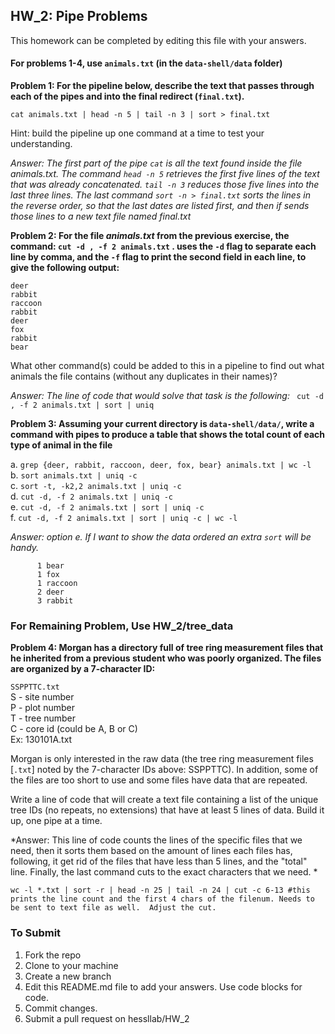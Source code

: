  
## HW_2: Pipe Problems  
This homework can be completed by editing this file with your answers.

#### For problems 1-4, use `animals.txt` (in the `data-shell/data` folder)  

__Problem 1: For the pipeline below, describe the text that passes through each of the pipes and into the final redirect (`final.txt`).__

`cat animals.txt | head -n 5 | tail -n 3 | sort > final.txt`

Hint: build the pipeline up one command at a time to test your understanding.

*Answer: The first part of the pipe `cat` is all the text found inside the file animals.txt. The command `head -n 5` retrieves the first five lines of the text that was already concatenated. `tail -n 3` reduces those five lines into the last three lines. The last command `sort -n > final.txt` sorts the lines in the reverse order, so that the last dates are listed first, and then if sends those lines to a new text file named final.txt*

__Problem 2: For the file _animals.txt_ from the previous exercise, the command:
`cut -d , -f 2 animals.txt` . 
uses the `-d` flag to separate each line by comma, and the `-f` flag to print the second field in each line, to give the following output:__
```
deer
rabbit
raccoon
rabbit
deer
fox
rabbit
bear
```
What other command(s) could be added to this in a pipeline to find out what animals the file contains (without any duplicates in their names)? 

*Answer: The line of code that would solve that task is the following:* 
` cut -d , -f 2 animals.txt | sort | uniq` 

__Problem 3: Assuming your current directory is `data-shell/data/`, write a command with pipes to produce a table that shows the total count of each type of animal in the file__

a.	`grep {deer, rabbit, raccoon, deer, fox, bear} animals.txt | wc -l`  
b.	`sort animals.txt | uniq -c`  
c.	`sort -t, -k2,2 animals.txt | uniq -c`  
d.	`cut -d, -f 2 animals.txt | uniq -c`  
e.	`cut -d, -f 2 animals.txt | sort | uniq -c`  
f.	`cut -d, -f 2 animals.txt | sort | uniq -c | wc -l`  

*Answer: option e. If I want to show the data ordered an extra `sort` will be handy.*  
```cut -d , -f 2 animals.txt | sort | uniq -c | sort
      1 bear
      1 fox
      1 raccoon
      2 deer
      3 rabbit
```

### For Remaining Problem, Use HW_2/tree_data  

__Problem 4: Morgan has a directory full of tree ring measurement files that he inherited from a previous student who was poorly organized. The files are organized by a 7-character ID:__

`SSPPTTC.txt`  
S - site number  
P - plot number  
T - tree number  
C - core id (could be A, B or C)  
Ex: 130101A.txt  

Morgan is only interested in the raw data (the tree ring measurement files [`.txt`] noted by the 7-character IDs above: SSPPTTC). In addition, some of the files are too short to use and some files have data that are repeated. 

Write a line of code that will create a text file containing a list of the unique tree IDs (no repeats, no extensions) that have at least 5 lines of data. Build it up, one pipe at a time.

*Answer: This line of code counts the lines of the specific files that we need, then it sorts them based on the amount of lines each files has, following, it get rid of the files that have less than 5 lines, and the "total" line. Finally, the last command cuts to the exact characters that we need. * 
```
wc -l *.txt | sort -r | head -n 25 | tail -n 24 | cut -c 6-13 #this prints the line count and the first 4 chars of the filenum. Needs to be sent to text file as well.  Adjust the cut.
```
### To Submit
1) Fork the repo
2) Clone to your machine
3) Create a new branch
4) Edit this README.md file to add your answers.  Use code blocks for code.
5) Commit changes.
6) Submit a pull request on hessllab/HW_2
